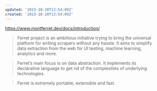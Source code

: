 ```yaml
---
updated: '2023-10-20T13:54:09Z'
created: '2023-10-20T13:54:09Z'
---
```

https://www.montferret.dev/docs/introduction/

> Ferret project is an ambitious initiative trying to bring the universal platform for writing scrapers without any hassle. It aims to simplify data extraction from the web for UI testing, machine learning, analytics and more.

> Ferret’s main focus is on data abstraction. It implements its declarative language to get rid of the complexities of underlying technologies.

> Ferret is extremely portable, extensible and fast.